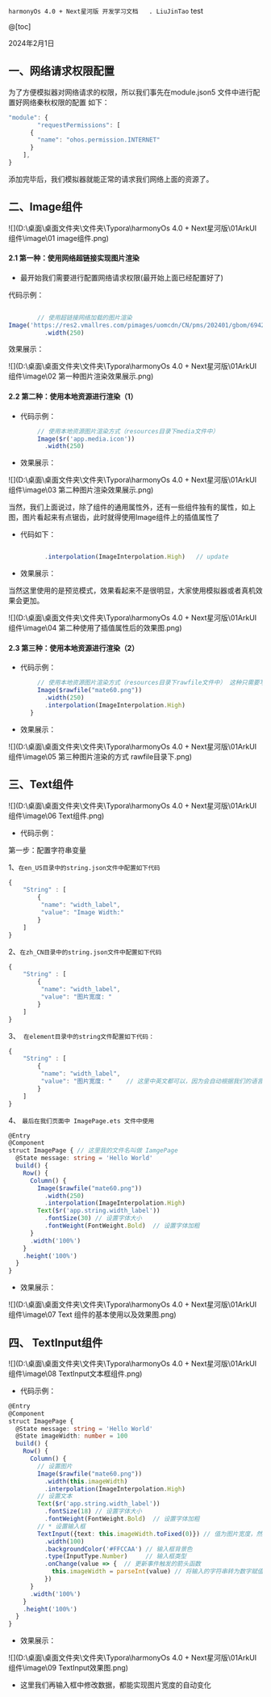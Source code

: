 `harmonyOs 4.0 + Next星河版 开发学习文档   . LiuJinTao` test



@[toc]

2024年2月1日

## 一、网络请求权限配置



为了方便模拟器对网络请求的权限，所以我们事先在module.json5 文件中进行配置好网络秦秋权限的配置 如下：

```ts
"module": {
        "requestPermissions": [
      {
        "name": "ohos.permission.INTERNET"
      }
    ],
}
```

添加完毕后，我们模拟器就能正常的请求我们网络上面的资源了。



## 二、Image组件





![](D:\桌面\桌面文件夹\文件夹\Typora\harmonyOs 4.0 + Next星河版\01ArkUI组件\image\01 image组件.png)

#### 2.1 第一种：使用网络超链接实现图片渲染

+ 最开始我们需要进行配置网络请求权限(最开始上面已经配置好了)

代码示例：

```ts
   
        // 使用超链接网络加载的图片渲染
Image('https://res2.vmallres.com/pimages/uomcdn/CN/pms/202401/gbom/6942103109591/428_428_650AA2D1F4312445D02527C6CC0FD74Fmp.png')
          .width(250)
```



效果展示：


![](D:\桌面\桌面文件夹\文件夹\Typora\harmonyOs 4.0 + Next星河版\01ArkUI组件\image\02 第一种图片渲染效果展示.png)

#### 2.2  第二种：使用本地资源进行渲染（1）

+ 代码示例：

```ts
        // 使用本地资源图片渲染方式（resources目录下media文件中）
        Image($r('app.media.icon'))
          .width(250)
```

+ 效果展示：

![](D:\桌面\桌面文件夹\文件夹\Typora\harmonyOs 4.0 + Next星河版\01ArkUI组件\image\03 第二种图片渲染效果展示.png)

当然，我们上面说过，除了组件的通用属性外，还有一些组件独有的属性，如上图，图片看起来有点锯齿，此时就得使用Image组件上的插值属性了

+ 代码如下：

```ts

          .interpolation(ImageInterpolation.High)	// update
```

+ 效果展示：

当然这里使用的是预览模式，效果看起来不是很明显，大家使用模拟器或者真机效果会更加。

![](D:\桌面\桌面文件夹\文件夹\Typora\harmonyOs 4.0 + Next星河版\01ArkUI组件\image\04 第二种使用了插值属性后的效果图.png)

#### 2.3 第三种：使用本地资源进行渲染（2）

+ 代码示例：

```ts
        // 使用本地资源图片渲染方式（resources目录下rawfile文件中） 这种只需要写图片名字即可
        Image($rawfile("mate60.png"))
          .width(250)
          .interpolation(ImageInterpolation.High)
      }
```



+ 效果展示：

![](D:\桌面\桌面文件夹\文件夹\Typora\harmonyOs 4.0 + Next星河版\01ArkUI组件\image\05 第三种图片渲染的方式 rawfile目录下.png)



## 三、Text组件

![](D:\桌面\桌面文件夹\文件夹\Typora\harmonyOs 4.0 + Next星河版\01ArkUI组件\image\06 Text组件.png)

+ 代码示例：

第一步：配置字符串变量

1、`在en_US目录中的string.json文件中配置如下代码`

```ts
{
    "String" : [
        {
      	 "name": "width_label",
     	 "value": "Image Width:"
    	}
    ]
}
```



2、`在zh_CN目录中的string.json文件中配置如下代码`

```ts
{
    "String" : [
        {
      	 "name": "width_label",
     	 "value": "图片宽度: "
    	}
    ]
}
```

3、` 在element目录中的string文件配置如下代码：`

```ts
{
    "String" : [
        {
      	 "name": "width_label",
     	 "value": "图片宽度: "    // 这里中英文都可以，因为会自动根据我们的语言进行自动匹配上面我们配置的（但是name必须一样）
    	}
    ]
}
```

4、 `最后在我们页面中 ImagePage.ets 文件中使用`

```ts
@Entry
@Component
struct ImagePage { // 这里我的文件名叫做 IamgePage
  @State message: string = 'Hello World'
  build() {
    Row() {
      Column() {
        Image($rawfile("mate60.png"))
          .width(250)
          .interpolation(ImageInterpolation.High)
        Text($r('app.string.width_label'))
          .fontSize(30) // 设置字体大小
          .fontWeight(FontWeight.Bold)  // 设置字体加粗
      }
      .width('100%')
    }
    .height('100%')
  }
}
```



+ 效果展示：

![](D:\桌面\桌面文件夹\文件夹\Typora\harmonyOs 4.0 + Next星河版\01ArkUI组件\image\07 Text 组件的基本使用以及效果图.png)



## 四、 TextInput组件

![](D:\桌面\桌面文件夹\文件夹\Typora\harmonyOs 4.0 + Next星河版\01ArkUI组件\image\08 TextInput文本框组件.png)



+ 代码示例：

```ts
@Entry
@Component
struct ImagePage {
  @State message: string = 'Hello World'
  @State imageWidth: number = 100
  build() {
    Row() {
      Column() {
        // 设置图片
        Image($rawfile("mate60.png"))
          .width(this.imageWidth)
          .interpolation(ImageInterpolation.High)
        // 设置文本
        Text($r('app.string.width_label'))
          .fontSize(18) // 设置字体大小
          .fontWeight(FontWeight.Bold)  // 设置字体加粗
        // * 设置输入框
        TextInput({text: this.imageWidth.toFixed(0)}) // 值为图片宽度，然后类型转换
          .width(100)
          .backgroundColor('#FFCCAA') // 输入框背景色
          .type(InputType.Number)     // 输入框类型
          .onChange(value => {  // 更新事件触发的箭头函数
            this.imageWidth = parseInt(value) // 将输入的字符串转为数字赋值给变量
          })
      }
      .width('100%')
    }
    .height('100%')
  }
}
```

+ 效果展示：

![](D:\桌面\桌面文件夹\文件夹\Typora\harmonyOs 4.0 + Next星河版\01ArkUI组件\image\09 TextInput效果图.png)

+ 这里我们再输入框中修改数据，都能实现图片宽度的自动变化



